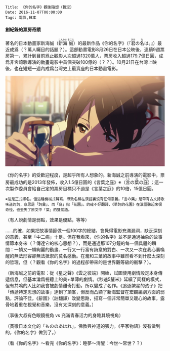     Title: 《你的名字》觀後隨想（暫定）
    Date: 2016-11-07T00:00:00
    Tags: 電影,日本


#### 創紀錄的票房奇蹟

著名的日本動畫家新海誠（<ruby lang="ja"><rb>新海</rb><rt>しんかい</rt></ruby> <ruby lang="ja"><rb>誠</rb><rt>まこと</rt></ruby>）的最新作品《你的名字》</span>（<span lang="ja">『<ruby><rb>君</rb><rt>きみ</rt></ruby>の<ruby><rb>名</rb><rt>な</rt></ruby>は。』</span>）最近成爲（？萬人矚目的話題？）。這部動畫電影8月26日在日本公映後，連續9週票房第一，累計到目前爲止觀影人次超過1320萬人，票房收入超過179.7億日圓，成爲非宮崎駿導演的動畫電影中首個突破100億的（？？）。10月21日在台灣上映後，也在短短一週內成爲台灣史上最賣座的日本動畫電影。</p>

<img src="/img/kiminonawa-sunadokei.jpg" class="img-fluid img-rounded d-block m-x-auto">

《你的名字》的受歡迎程度，是超乎所有人想象的。新海誠之前導演的電影中，票房最成功的是2013年發佈，收入1.5億日圓的《言葉之庭》※（<span lang="ja"><ruby><rb>言</rb><rt>こと</rt></ruby>の<ruby><rb>葉</rb><rt>は</rt></ruby>の<ruby><rb>庭</rb><rt>にわ</rt></ruby></span>）；這一次製作委員會給自己定的票房目標只不過是《言葉之庭》的10倍，15億日圓。

<small class="text-muted">※這是正式譯名，但這種機械式轉寫，導致名稱在漢語裏沒有任何意義。「<span lang="ja">言の葉</span>」是帶有古文詩歌味道的詞，意思是「詞彙」，而「<span lang="ja">庭</span>」指「花園」。的確不好翻譯，《單詞的花園》在漢語聽起來很奇怪，也丟失了原文中「<span lang="ja">葉</span>」的雙關語。</small>

（有人說劇情是弱點，效果是優點，等等）

……的確，如果把故事情節做一個100字的總結，會覺得電影充滿漏洞，缺乏深刻的意義，甚至「中二病」十足。但在我看來，《你的名字》並不是通過抽象的故事情節本身來（？傳達它的核心思想？），而是通過那107分鐘的每一個具體的瞬間：一幀又一幀絢麗的動畫、一行又一行富有詩意的對白、一次又一次在我心裏喚醒的無法形容卻無法抵禦的莫名感動。在瀧和三葉的故事中雖然看不到什麼太深刻的哲理，但（？觀看《你的名字》的過程卻帶來的是世界觀等級的衝擊？）。

（新海誠之前的電影：從《星之聲》《雲之彼端》開始，試圖使用劇情設定本身傳遞信息，但基本淪爲視聽上的美+單薄的劇情。《秒速5釐米》延續了同樣的模式，但有共鳴的人比如我會被劇情離奇打動，所以變成了名作。《追逐繁星的孩子》把「傳遞特定思想的故事」達到了頂峯，但反而凸顯了新海監督在宏觀編劇方面的弱點，評論不佳。《辭園》（註翻譯）改變思路，描寫一個非常簡單又暖心的故事，露骨地着重在視覺和音樂，沒有太深刻的意義。）

（事後大叔有色眼鏡視角 vs 充滿青春活力的身臨其境視角）

（貫徹日本文化的「もののあはれ」。佛教與神道的張力。《平家物語》沒有做到的，《你的名字》做到了。）

（看《你的名字》～看完《你的名字》：睡夢～清醒：今世～常世？？）
